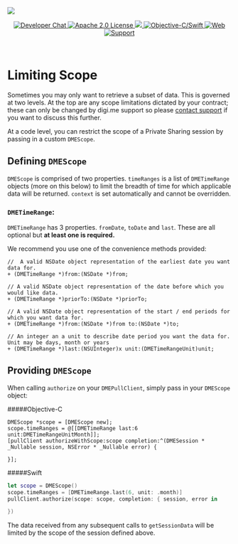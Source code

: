 ![](https://securedownloads.digi.me/partners/digime/SDKReadmeBanner.png)

<p align="center">
    <a href="https://developers.digi.me/slack/join">
        <img src="https://img.shields.io/badge/chat-slack-blueviolet.svg" alt="Developer Chat">
    </a>
    <a href="https://github.com/digime/digime-sdk-ios/blob/master/LICENSE">
        <img src="https://img.shields.io/badge/license-apache 2.0-blue.svg" alt="Apache 2.0 License">
    </a>
    <a href="#">
    	<img src="https://img.shields.io/badge/build-passing-brightgreen.svg">
    </a>
    <a href="https://swift.org">
        <img src="https://img.shields.io/badge/language-objectivec/swift-orange.svg" alt="Objective-C/Swift">
    </a>
    <a href="https://developers.digi.me">
        <img src="https://img.shields.io/badge/web-digi.me-red.svg" alt="Web">
    </a>
    <a href="https://digime.freshdesk.com/support/solutions/9000115894">
        <img src="https://img.shields.io/badge/support-freshdesk-721744.svg" alt="Support">
    </a>
</p>

<br>

# Limiting Scope

Sometimes you may only want to retrieve a subset of data. This is governed at two levels. At the top are any scope limitations dictated by your contract; these can only be changed by digi.me support so please [contact support](https://developers.digi.me/contact-us) if you want to discuss this further.

At a code level, you can restrict the scope of a Private Sharing session by passing in a custom `DMEScope`.

## Defining `DMEScope`

`DMEScope` is comprised of two properties. `timeRanges` is a list of `DMETimeRange` objects (more on this below) to limit the breadth of time for which applicable data will be returned. `context` is set automatically and cannot be overridden.

### `DMETimeRange`:

`DMETimeRange` has 3 properties. `fromDate`, `toDate` and `last`. These are all optional but **at least one is required.**

We recommend you use one of the convenience methods provided:

```objc
//  A valid NSDate object representation of the earliest date you want data for.
+ (DMETimeRange *)from:(NSDate *)from;

// A valid NSDate object representation of the date before which you would like data.
+ (DMETimeRange *)priorTo:(NSDate *)priorTo;

// A valid NSDate object representation of the start / end periods for which you want data for.
+ (DMETimeRange *)from:(NSDate *)from to:(NSDate *)to;

// An integer an a unit to describe date period you want the data for. Unit may be days, month or years
+ (DMETimeRange *)last:(NSUInteger)x unit:(DMETimeRangeUnit)unit;
```

## Providing `DMEScope`

When calling `authorize` on your `DMEPullClient`, simply pass in your `DMEScope` object:

#####Objective-C
```objc
DMEScope *scope = [DMEScope new];
scope.timeRanges = @[[DMETimeRange last:6 unit:DMETimeRangeUnitMonth]];
[pullClient authorizeWithScope:scope completion:^(DMESession * _Nullable session, NSError * _Nullable error) {

}];
```

#####Swift
```swift
let scope = DMEScope()
scope.timeRanges = [DMETimeRange.last(6, unit: .month)]
pullClient.authorize(scope: scope, completion: { session, error in

})
```

The data received from any subsequent calls to `getSessionData` will be limited by the scope of the session defined above.
